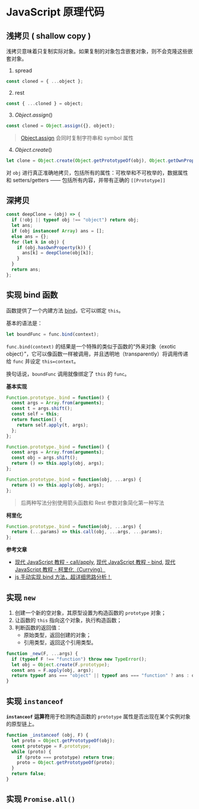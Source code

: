 # JavaScript 原理代码

## 浅拷贝 ( shallow copy )

浅拷贝意味着只复制实际对象。如果复制的对象包含嵌套对象，则不会克隆这些嵌套对象。

1. spread

```js
const cloned = { ...object };
```

2. rest

```js
const { ...cloned } = object;
```

3. $Object.assign()$

```js
const cloned = Object.assign({}, object);
```

> [Object.assign](https://developer.mozilla.org/zh/docs/Web/JavaScript/Reference/Global_Objects/Object/assign) 会同时复制字符串和 symbol 属性

4. $Object.create()$

```js
let clone = Object.create(Object.getPrototypeOf(obj), Object.getOwnPropertyDescriptors(obj));
```

对 `obj` 进行真正准确地拷贝，包括所有的属性：可枚举和不可枚举的，数据属性和 setters/getters —— 包括所有内容，并带有正确的 `[[Prototype]]`

## 深拷贝

```js
const deepClone = (obj) => {
  if (!obj || typeof obj !== "object") return obj;
  let ans;
  if (obj instanceof Array) ans = [];
  else ans = {};
  for (let k in obj) {
    if (obj.hasOwnProperty(k)) {
      ans[k] = deepClone(obj[k]);
    }
  }
  return ans;
};
```

## 实现 bind 函数

函数提供了一个内建方法 [bind](https://developer.mozilla.org/zh/docs/Web/JavaScript/Reference/Global_Objects/Function/bind)，它可以绑定 `this`。

基本的语法是：

```javascript
let boundFunc = func.bind(context);
```

`func.bind(context)` 的结果是一个特殊的类似于函数的“外来对象（exotic object）”，它可以像函数一样被调用，并且透明地（transparently）将调用传递给 `func` 并设定 `this=context`。

换句话说，`boundFunc` 调用就像绑定了 `this` 的 `func`。

**基本实现**

```js
Function.prototype._bind = function() {
  const args = Array.from(arguments);
  const t = args.shift();
  const self = this;
  return function() {
    return self.apply(t, args);
  };
};

Function.prototype._bind = function() {
  const args = Array.from(arguments);
  const obj = args.shift();
  return () => this.apply(obj, args);
};

Function.prototype._bind = function(obj, ...args) {
  return () => this.apply(obj, args);
};
```

> 后两种写法分别使用箭头函数和 Rest 参数对象简化第一种写法

**柯里化**

```js
Function.prototype._bind = function(obj, ...args) {
  return (...params) => this.call(obj, ...args, ...params);
};
```

**参考文章**

- [现代 JavaScript 教程 - call/apply](https://zh.javascript.info/call-apply-decorators), [现代 JavaScript 教程 - bind](https://zh.javascript.info/bind), [现代 JavaScript 教程 - 柯里化（Currying）](https://zh.javascript.info/currying-partials)
- [js 手动实现 bind 方法，超详细思路分析！](https://www.cnblogs.com/echolun/p/12178655.html)

## 实现 `new`

1. 创建一个新的空对象，其原型设置为构造函数的 `prototype` 对象；
2. 让函数的 `this` 指向这个对象，执行构造函数；
3. 判断函数的返回值：
   - 原始类型，返回创建的对象；
   - 引用类型，返回这个引用类型。

```js
function _new(F, ...args) {
  if (typeof F !== "function") throw new TypeError();
  let obj = Object.create(F.prototype);
  const ans = F.apply(obj, args);
  return typeof ans === "object" || typeof ans === "function" ? ans : obj;
}
```

## 实现 `instanceof`

**`instanceof`** **运算符**用于检测构造函数的 `prototype` 属性是否出现在某个实例对象的原型链上。

```js
function _instanceof (obj, F) {
  let proto = Object.getPrototypeOf(obj);
  const prototype = F.prototype;
  while (proto) {
    if (proto === prototype) return true;
    proto = Object.getPrototypeOf(proto);
  }
  return false;
}
```

## 实现 `Promise.all()`